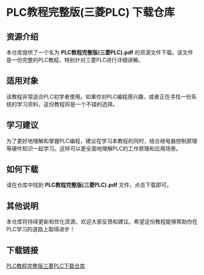 # PLC教程完整版(三菱PLC) 下载仓库

## 资源介绍

本仓库提供了一个名为 **PLC教程完整版(三菱PLC).pdf** 的资源文件下载。该文件是一份完整的PLC教程，特别针对三菱PLC进行详细讲解。

## 适用对象

该教程非常适合PLC初学者使用。如果你对PLC编程感兴趣，或者正在寻找一份系统的学习资料，这份教程将是一个不错的选择。

## 学习建议

为了更好地理解和掌握PLC编程，建议在学习本教程的同时，结合继电器控制原理等硬件知识一起学习。这样可以更全面地理解PLC的工作原理和应用场景。

## 如何下载

请在仓库中找到 **PLC教程完整版(三菱PLC).pdf** 文件，点击下载即可。

## 其他说明

本仓库将持续更新和优化资源，欢迎大家反馈和建议。希望这份教程能够帮助你在PLC学习的道路上取得进步！

## 下载链接

[PLC教程完整版三菱PLC下载仓库](https://pan.quark.cn/s/fb5028e1f01b)